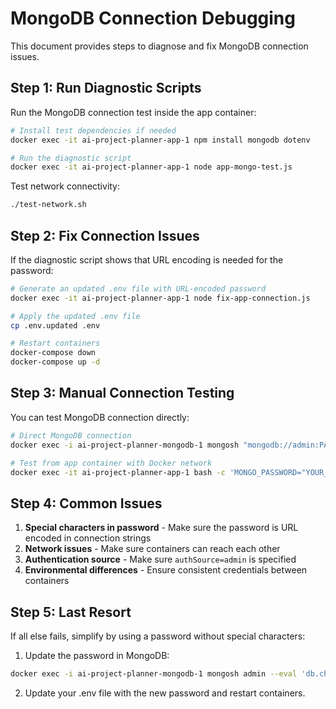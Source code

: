 # MongoDB Connection Debugging

This document provides steps to diagnose and fix MongoDB connection issues.

## Step 1: Run Diagnostic Scripts

Run the MongoDB connection test inside the app container:

```bash
# Install test dependencies if needed
docker exec -it ai-project-planner-app-1 npm install mongodb dotenv

# Run the diagnostic script
docker exec -it ai-project-planner-app-1 node app-mongo-test.js
```

Test network connectivity:

```bash
./test-network.sh
```

## Step 2: Fix Connection Issues

If the diagnostic script shows that URL encoding is needed for the password:

```bash
# Generate an updated .env file with URL-encoded password
docker exec -it ai-project-planner-app-1 node fix-app-connection.js

# Apply the updated .env file
cp .env.updated .env

# Restart containers
docker-compose down
docker-compose up -d
```

## Step 3: Manual Connection Testing

You can test MongoDB connection directly:

```bash
# Direct MongoDB connection
docker exec -i ai-project-planner-mongodb-1 mongosh "mongodb://admin:PASSWORD@localhost:27017/ai_project_planner?authSource=admin"

# Test from app container with Docker network
docker exec -it ai-project-planner-app-1 bash -c 'MONGO_PASSWORD="YOUR_PASSWORD_HERE" && mongosh "mongodb://admin:$MONGO_PASSWORD@mongodb:27017/ai_project_planner?authSource=admin"'
```

## Step 4: Common Issues

1. **Special characters in password** - Make sure the password is URL encoded in connection strings
2. **Network issues** - Make sure containers can reach each other
3. **Authentication source** - Make sure `authSource=admin` is specified
4. **Environmental differences** - Ensure consistent credentials between containers

## Step 5: Last Resort

If all else fails, simplify by using a password without special characters:

1. Update the password in MongoDB:
```bash
docker exec -i ai-project-planner-mongodb-1 mongosh admin --eval 'db.changeUserPassword("admin", "simple123password")'
```

2. Update your .env file with the new password and restart containers.
